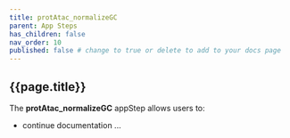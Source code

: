 ```yaml
---
title: protAtac_normalizeGC
parent: App Steps
has_children: false
nav_order: 10
published: false # change to true or delete to add to your docs page
---
```


## {{page.title}}

The **protAtac_normalizeGC** appStep allows users to:

- continue documentation ...
